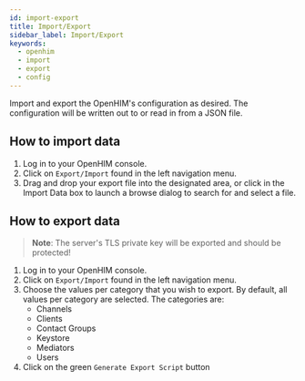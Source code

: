 ```yaml
---
id: import-export
title: Import/Export
sidebar_label: Import/Export
keywords:
  - openhim
  - import
  - export
  - config
---
```


Import and export the OpenHIM's configuration as desired. The configuration will be written out to or read in from a JSON file.

## How to import data

1. Log in to your OpenHIM console.
1. Click on `Export/Import` found in the left navigation menu.
1. Drag and drop your export file into the designated area, or click in the Import Data box to launch a browse dialog to search for and select a file.

## How to export data

> **Note**: The server's TLS private key will be exported and should be protected!

1. Log in to your OpenHIM console.
1. Click on `Export/Import` found in the left navigation menu.
1. Choose the values per category that you wish to export. By default, all values per category are selected. The categories are:
   - Channels
   - Clients
   - Contact Groups
   - Keystore
   - Mediators
   - Users
1. Click on the green `Generate Export Script` button
